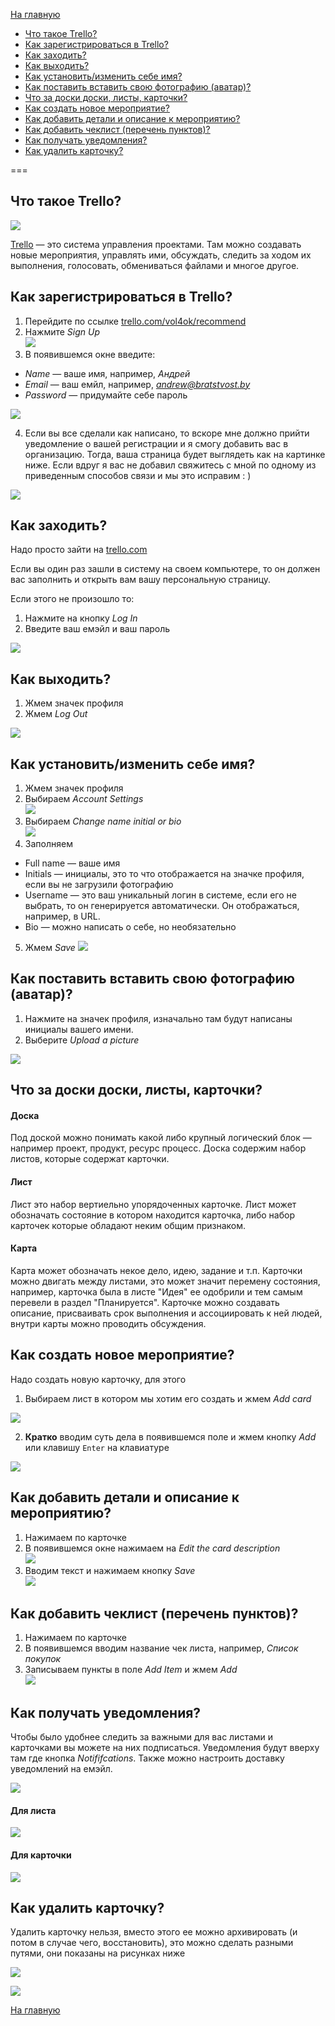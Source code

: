 [На главную](index.html)

- [Что такое Trello?](#a1)
- [Как зарегистрироваться в Trello?](#a2)
- [Как заходить?](#a3)
- [Как выходить?](#a4)
- [Как установить/изменить себе имя?](#a5)
- [Как поставить вставить свою фотографию (аватар)?](#a6)
- [Что за доски доски, листы, карточки?](#a7)
- [Как создать новое мероприятие?](#a8)
- [Как добавить детали и описание к мероприятию?](#a9)
- [Как добавить чеклист (перечень пунктов)?](#a10)
- [Как получать уведомления?](#a11)
- [Как удалить карточку?](#a12)

===

## <a id="a1"></a> Что такое Trello?

![](https://dl.dropbox.com/u/159112/BratstvoST/images/a0.jpg)

[Trello](http://trello.com) — это система управления проектами. Там можно создавать новые мероприятия, управлять ими, обсуждать, следить за ходом их выполнения, голосовать, обмениваться файлами и многое другое.

## <a id="a2"></a> Как зарегистрироваться в Trello?

1. Перейдите по ссылке [trello.com/vol4ok/recommend](http://trello.com/vol4ok/recommend)
2. Нажмите *Sign Up*    
![](https://dl.dropbox.com/u/159112/BratstvoST/images/a1.jpg)
3. В появившемся окне введите:
  - *Name* — ваше имя, например, *Андрей*
  - *Email* — ваш емйл, например, *andrew@bratstvost.by*
  - *Password* — придумайте себе пароль    
  
![](https://dl.dropbox.com/u/159112/BratstvoST/images/a2.jpg)  

4. Если вы все сделали как написано, то вскоре мне должно прийти уведомление о вашей регистрации и я смогу добавить вас в организацию. Тогда, ваша страница будет выглядеть как на картинке ниже. Если вдруг я вас не добавил свяжитесь с мной по одному из приведенным способов связи и мы это исправим : )

![](https://dl.dropbox.com/u/159112/BratstvoST/images/a3.jpg)  


## <a id="a3"></a> Как заходить?

Надо просто зайти на [trello.com](http://trello.com)

Если вы один раз зашли в систему на своем компьютере, то он должен вас заполнить и открыть вам вашу персональную страницу.

Если этого не произошло то: 

1. Нажмите на кнопку *Log In*
2. Введите ваш емэйл и ваш пароль

![](https://dl.dropbox.com/u/159112/BratstvoST/images/a4.jpg) 


## <a id="a4"></a> Как выходить?

1. Жмем значек профиля
2. Жмем *Log Out*

![](https://dl.dropbox.com/u/159112/BratstvoST/images/a5.jpg) 



## <a id="a5"></a> Как установить/изменить себе имя?

1. Жмем значек профиля  
2. Выбираем *Account Settings*  
![](https://dl.dropbox.com/u/159112/BratstvoST/images/a14.jpg)
3. Выбираем *Change name initial or bio*  
![](https://dl.dropbox.com/u/159112/BratstvoST/images/a12.jpg) 
4. Заполняем
  * Full name — ваше имя
  * Initials — инициалы, это то что отображается на значке профиля, если вы не загрузили фотографию 
  * Username — это ваш уникальный логин в системе, если его не выбрать, то он генерируется автоматически. Он отображаться, например, в URL.
  * Bio — можно написать о себе, но необязательно
5. Жмем *Save*
![](https://dl.dropbox.com/u/159112/BratstvoST/images/a13.jpg)




## <a id="a6"></a> Как поставить вставить свою фотографию (аватар)?

1. Нажмите на значек профиля, изначально там будут написаны инициалы вашего имени. 
2. Выберите *Upload a picture*

![](https://dl.dropbox.com/u/159112/BratstvoST/images/a6.jpg)




## <a id="a7"></a> Что за доски доски, листы, карточки?

#### Доска

Под доской можно понимать какой либо крупный логический блок — например проект, продукт, ресурс процесс. Доска содержим набор листов, которые содержат карточки.


#### Лист

Лист это набор вертиельно упорядоченных карточке. Лист может обозначать состояние в котором находится карточка, либо набор карточек которые обладают неким общим признаком.


#### Карта

Карта может обозначать некое дело, идею, задание и т.п. Карточки можно двигать между листами, это может значит перемену состояния, например, карточка была в листе "Идея" ее одобрили и тем самым перевели в раздел "Планируется". Карточке можно создавать описание, присваивать срок выполнения и ассоциировать к ней людей, внутри карты можно проводить обсуждения. 



## <a id="a8"></a> Как создать новое мероприятие?

Надо создать новую карточку, для этого 

1. Выбираем лист в котором мы хотим его создать и жмем *Add card*    

![](https://dl.dropbox.com/u/159112/BratstvoST/images/a7.jpg)  

2. **Кратко** вводим суть дела в появившемся поле и жмем кнопку *Add* или клавишу `Enter` на клавиатуре  

![](https://dl.dropbox.com/u/159112/BratstvoST/images/a8.jpg)


## <a id="a9"></a> Как добавить детали и описание к мероприятию?

1. Нажимаем по карточке  
2. В появившемся окне нажимаем на *Edit the card description*    
![](https://dl.dropbox.com/u/159112/BratstvoST/images/a9.jpg)
3. Вводим текст и нажимаем кнопку *Save*  
![](https://dl.dropbox.com/u/159112/BratstvoST/images/a10.jpg)



## <a id="a10"></a> Как добавить чеклист (перечень пунктов)?

1. Нажимаем по карточке
2. В появившемся вводим название чек листа, например, *Список покупок*
3. Записываем пункты в поле *Add Item* и жмем *Add*  
![](https://dl.dropbox.com/u/159112/BratstvoST/images/a15.jpg)



## <a id="a11"></a> Как получать уведомления?

Чтобы было удобнее следить за важными для вас листами и карточками вы можете на них подписаться. Уведомления будут вверху там где кнопка *Notififcations*. Также можно настроить доставку уведомлений на емэйл.

![](https://dl.dropbox.com/u/159112/BratstvoST/images/a19.jpg)

#### Для листа

![](https://dl.dropbox.com/u/159112/BratstvoST/images/a16.jpg)

#### Для карточки

![](https://dl.dropbox.com/u/159112/BratstvoST/images/a18.jpg)



## <a id="a12"></a> Как удалить карточку?

Удалить карточку нельзя, вместо этого ее можно архивировать (и потом в случае чего, восстановить), это можно сделать разными путями, они показаны на рисунках ниже

![](https://dl.dropbox.com/u/159112/BratstvoST/images/a20.jpg)

![](https://dl.dropbox.com/u/159112/BratstvoST/images/a21.jpg)

<!-- Yandex.Metrika counter -->
<script type="text/javascript">
(function (d, w, c) {
    (w[c] = w[c] || []).push(function() {
        try {
            w.yaCounter20900932 = new Ya.Metrika({id:20900932,
                    clickmap:true,
                    accurateTrackBounce:true});
        } catch(e) { }
    });

    var n = d.getElementsByTagName("script")[0],
        s = d.createElement("script"),
        f = function () { n.parentNode.insertBefore(s, n); };
    s.type = "text/javascript";
    s.async = true;
    s.src = (d.location.protocol == "https:" ? "https:" : "http:") + "//mc.yandex.ru/metrika/watch.js";

    if (w.opera == "[object Opera]") {
        d.addEventListener("DOMContentLoaded", f, false);
    } else { f(); }
})(document, window, "yandex_metrika_callbacks");
</script>
<noscript><div><img src="//mc.yandex.ru/watch/20900932" style="position:absolute; left:-9999px;" alt="" /></div></noscript>
<!-- /Yandex.Metrika counter -->

[На главную](index.html)